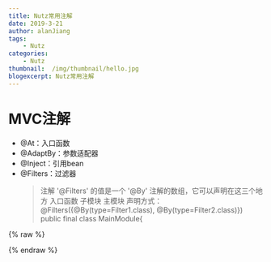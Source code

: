 ```yaml
---
title: Nutz常用注解
date: 2019-3-21
author: alanJiang
tags:
    - Nutz
categories:
    - Nutz
thumbnail:  /img/thumbnail/hello.jpg
blogexcerpt: Nutz常用注解
---
```

# MVC注解
- @At：入口函数
- @AdaptBy：参数适配器
- @Inject：引用bean
- @Filters：过滤器
    >   注解 '@Filters' 的值是一个 '@By' 注解的数组，它可以声明在这三个地方
     入口函数
     子模块
     主模块
     声明方式：
     @Filters({@By(type=Filter1.class), @By(type=Filter2.class)})
     public final class MainModule{



{% raw %}
<style>
qq {
     padding: 2px 4px;
     font-size: 90%;
     color: #c7254e;
     background-color: #f9f2f4;
     border-radius: 4px;
 }
</style>
{% endraw %}

